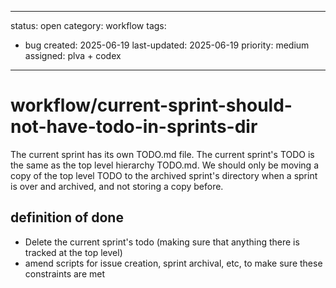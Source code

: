 ---
status: open
category: workflow
tags:
  - bug 
created: 2025-06-19
last-updated: 2025-06-19
priority: medium
assigned: plva + codex 
------------------------

# workflow/current-sprint-should-not-have-todo-in-sprints-dir

The current sprint has its own TODO.md file. The current sprint's TODO is the same as the top level hierarchy TODO.md. We should only be moving a copy of the top level TODO to the archived sprint's directory when a sprint is over and archived, and not storing a copy before.

## definition of done
- Delete the current sprint's todo (making sure that anything there is tracked at the top level)
- amend scripts for issue creation, sprint archival, etc, to make sure these constraints are met
